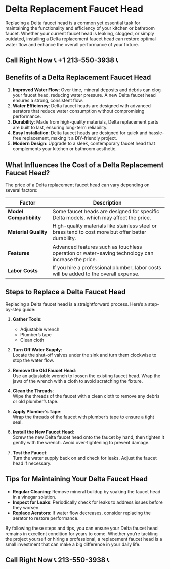 # Delta Replacement Faucet Head  

Replacing a Delta faucet head is a common yet essential task for maintaining the functionality and efficiency of your kitchen or bathroom faucet. Whether your current faucet head is leaking, clogged, or simply outdated, installing a Delta replacement faucet head can restore optimal water flow and enhance the overall performance of your fixture.  

## Call Right Now 📞 +1 213-550-3938 📞

## Benefits of a Delta Replacement Faucet Head  

1. **Improved Water Flow**: Over time, mineral deposits and debris can clog your faucet head, reducing water pressure. A new Delta faucet head ensures a strong, consistent flow.  
2. **Water Efficiency**: Delta faucet heads are designed with advanced aerators that reduce water consumption without compromising performance.  
3. **Durability**: Made from high-quality materials, Delta replacement parts are built to last, ensuring long-term reliability.  
4. **Easy Installation**: Delta faucet heads are designed for quick and hassle-free replacement, making it a DIY-friendly project.  
5. **Modern Design**: Upgrade to a sleek, contemporary faucet head that complements your kitchen or bathroom aesthetic.  

## What Influences the Cost of a Delta Replacement Faucet Head?  

The price of a Delta replacement faucet head can vary depending on several factors:  

| **Factor**              | **Description**                                                                 |  
|--------------------------|-------------------------------------------------------------------------------|  
| **Model Compatibility**  | Some faucet heads are designed for specific Delta models, which may affect the price. |  
| **Material Quality**     | High-quality materials like stainless steel or brass tend to cost more but offer better durability. |  
| **Features**             | Advanced features such as touchless operation or water-saving technology can increase the price. |  
| **Labor Costs**         | If you hire a professional plumber, labor costs will be added to the overall expense. |  

## Steps to Replace a Delta Faucet Head  

Replacing a Delta faucet head is a straightforward process. Here’s a step-by-step guide:  

1. **Gather Tools**:  
   - Adjustable wrench  
   - Plumber’s tape  
   - Clean cloth  

2. **Turn Off Water Supply**:  
   Locate the shut-off valves under the sink and turn them clockwise to stop the water flow.  

3. **Remove the Old Faucet Head**:  
   Use an adjustable wrench to loosen the existing faucet head. Wrap the jaws of the wrench with a cloth to avoid scratching the fixture.  

4. **Clean the Threads**:  
   Wipe the threads of the faucet with a clean cloth to remove any debris or old plumber’s tape.  

5. **Apply Plumber’s Tape**:  
   Wrap the threads of the faucet with plumber’s tape to ensure a tight seal.  

6. **Install the New Faucet Head**:  
   Screw the new Delta faucet head onto the faucet by hand, then tighten it gently with the wrench. Avoid over-tightening to prevent damage.  

7. **Test the Faucet**:  
   Turn the water supply back on and check for leaks. Adjust the faucet head if necessary.  

## Tips for Maintaining Your Delta Faucet Head  

- **Regular Cleaning**: Remove mineral buildup by soaking the faucet head in a vinegar solution.  
- **Inspect for Leaks**: Periodically check for leaks to address issues before they worsen.  
- **Replace Aerators**: If water flow decreases, consider replacing the aerator to restore performance.  

By following these steps and tips, you can ensure your Delta faucet head remains in excellent condition for years to come. Whether you’re tackling the project yourself or hiring a professional, a replacement faucet head is a small investment that can make a big difference in your daily life.
## Call Right Now 📞 213-550-3938 📞